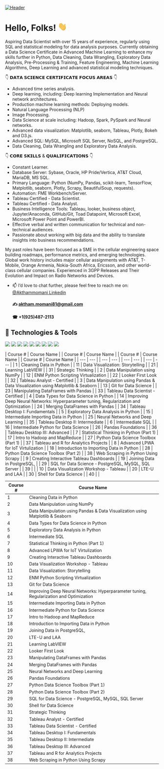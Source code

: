 
[![Header](https://user-images.githubusercontent.com/67468718/103374869-7cd35180-4a8d-11eb-8235-db9ad21d8f9b.JPG "Header")](https://linkedin.com/in/akthammomani/)

# Hello, Folks! <img src="https://raw.githubusercontent.com/akthammomani/akthammomani/master/wave.gif" width="30px">



Aspiring Data Scientist with over 15 years of experience, regularly using SQL and statistical modeling for data analysis purposes. Currently obtaining a Data Science Certificate in Advanced Machine Learning to enhance my skills further in Python, Data Cleaning, Data Wrangling, Exploratory Data Analysis, Pre-Processing & Training, Feature Engineering, Machine Learning Algorithms, Deep Learning and advanced statistical modeling techniques.

👇 𝗗𝗔𝗧𝗔 𝗦𝗖𝗜𝗘𝗡𝗖𝗘 𝗖𝗘𝗥𝗧𝗜𝗙𝗜𝗖𝗔𝗧𝗘 𝗙𝗢𝗖𝗨𝗦 𝗔𝗥𝗘𝗔𝗦 👇
  * Advanced time series analysis.
  * Deep learning, including: Deep learning Implementation and Neural network architectures.
  * Production machine learning methods: Deploying models.
  * Natural Language Processing (NLP)
  * Image Processing.
  * Data Science at scale including: Hadoop, Spark, PySpark and Neural networks.
  * Advanced data visualization: Matplotlib, seaborn, Tableau, Plotly, Bokeh and D3.js.
  * Advanced SQL: MySQL, Microsoft SQL Server, NoSQL, and PostgreSQL.
  * Data Cleaning, Data Wrangling and Exploratory Data Analysis.

👇 𝗖𝗢𝗥𝗘 𝗦𝗞𝗜𝗟𝗟𝗦 & 𝗤𝗨𝗔𝗟𝗜𝗙𝗜𝗖𝗔𝗧𝗜𝗢𝗡𝗦 👇
  * Constant Learner.
  * Database Server: Sybase, Oracle, HP Pride/Vertica, AT&T Cloud, MariaDB, MS SQL.
  * Primary Language: Python (NumPy, Pandas, scikit-learn, TensorFlow, Matplotlib, seaborn, Plotly, Scrapy, BeautifulSoup, requests).
  * Automation: FME Workbench/Server.
  * Tableau Certified - Data Scientist.
  * Tableau Certified - Data Analyst.
  * Business Intelligence Tools: Tableau, looker, business object, Jupyter/Anaconda, GitHub/Git, Toad Datapoint, Microsoft Excel, Microsoft Power Point and PowerBI.
  * Effective verbal and written communication for technical and non-technical audiences.
  * Passionate about working with big data and the ability to translate insights into business recommendations.

My past roles have been focused as a SME in the cellular engineering space building roadmaps, performance metrics, and emerging technologies. Global work history includes major cellular assignments with AT&T, T-Mobile, Orange Armenia, Nokia-South Africa, Ericsson, and other world-class cellular companies. Experienced in 3GPP Releases and Their Evolution and Impact on Radio Networks and Devices.


- 📫 I’d love to chat further, please feel free to reach me on: <a href="https://linkedin.com/in/akthammomani">@Akthammomani Linkedin</a> 
     #### ✍ aktham.momani81@gmail.com
     #### ☎ +1(925)487-2113

<!--
**akthammomani/akthammomani** is a ✨ _special_ ✨ repository because its `README.md` (this file) appears on your GitHub profile.

Here are some ideas to get you started:


- 🌱 I’m currently learning ...
- 👯 I’m looking to collaborate on ...
- 🤔 I’m looking for help with ...
- 💬 Ask me about ...
- 📫 How to reach me: ...
- 😄 Pronouns: ...
- ⚡ Fun fact: ...
-->

## 🔧 Technologies & Tools

![](https://img.shields.io/badge/Code-Python-informational?style=flat&logo=python&logoColor=white&color=2bbc8a)
![](https://img.shields.io/badge/Tools-PostgreSQL-informational?style=flat&logo=postgresql&logoColor=white&color=2bbc8a)
![](https://img.shields.io/badge/Tools-NoSQL-informational?style=flat&logo=nosql&logoColor=white&color=2bbc8a)
![](https://img.shields.io/badge/Tools-MySQL-informational?style=flat&logo=mysql&logoColor=white&color=2bbc8a)
![](https://img.shields.io/badge/Tools-MicrosoftSQLserver-informational?style=flat&logo=MicrosoftSQLserver&logoColor=white&color=2bbc8a)
![](https://img.shields.io/badge/Tools-Tableau-informational?style=flat&logo=tableau&logoColor=white&color=2bbc8a)
![](https://img.shields.io/badge/Tools-Jupyter-informational?style=flat&logo=jupyter&logoColor=white&color=2bbc8a)
![](https://img.shields.io/badge/OS-Linux-informational?style=flat&logo=linux&logoColor=white&color=2bbc8a)
![](https://img.shields.io/badge/Shell-Bash-informational?style=flat&logo=gnu-bash&logoColor=white&color=2bbc8a)

| Course # | Course Name  |	| Course # | Course Name  |	| Course # | Course Name  |	| Course # | Course Name  |
| --- | --- |	| --- | --- |	| --- | --- |	| --- | --- |
| 1 | Cleaning Data in Python |	| 11 | Data Visualization: Storytelling |	| 21 | Learning LabVIEW |	| 31 | Strategic Thinking |
| 2 | Data Manipulation using NumPy |	| 12 | ENM Python Scripting Virtualization |	| 22 | Looker First Look |	| 32 | Tableau Analyst - Certified |
| 3 | Data Manipulation using Pandas & Data Visualization using Matplotlib & Seaborn |	| 13 | Git for Data Science |	| 23 | Manipulating DataFrames with Pandas |	| 33 | Tableau Data Scientist - Certified |
| 4 | Data Types for Data Science in Python |	| 14 | Improving Deep Neural Networks: Hyperparameter tuning, Regularization and Optimization |	| 24 | Merging DataFrames with Pandas |	| 34 | Tableau Desktop I: Fundamentals |
| 5 | Exploratory Data Analysis in Python |	| 15 | Intermediate Importing Data in Python |	| 25 | Neural Networks and Deep Learning |	| 35 | Tableau Desktop II: Intermediate |
| 6 | Intermediate SQL |	| 16 | Intermediate Python for Data Science |	| 26 | Pandas Foundations |	| 36 | Tableau Desktop III: Advanced |
| 7 | Statistical Thinking in Python (Part 1) |	| 17 | Intro to Hadoop and MapReduce |	| 27 | Python Data Science Toolbox (Part 1) |	| 37 | Tableau and R for Analytics Projects |
| 8 | Advanced LPWA for IoT Virtulization |	| 18 | Introduction to Importing Data in Python |	| 28 | Python Data Science Toolbox (Part 2) |	| 38 | Web Scraping in Python Using Scrapy |
| 9 | Creating Interactive Tableau Dashboards |	| 19 | Joining Data in PostgreSQL, |	| 29 | SQL for Data Science - PostgreSQL, MySQL, SQL Server |	| 39 |      |
| 10 | Data Visualization Workshop - Tableau |	| 20 | LTE-U and LAA |	| 30 | Shell for Data Science |	| 40 |      |


| Course # | Course Name  |
| --- | --- |
| 1 | Cleaning Data in Python |
| 2 | Data Manipulation using NumPy |
| 3 | Data Manipulation using Pandas & Data Visualization using Matplotlib & Seaborn |
| 4 | Data Types for Data Science in Python |
| 5 | Exploratory Data Analysis in Python |
| 6 | Intermediate SQL |
| 7 | Statistical Thinking in Python (Part 1) |
| 8 | Advanced LPWA for IoT Virtulization |
| 9 | Creating Interactive Tableau Dashboards |
| 10 | Data Visualization Workshop - Tableau |
| 11 | Data Visualization: Storytelling |
| 12 | ENM Python Scripting Virtualization |
| 13 | Git for Data Science |
| 14 | Improving Deep Neural Networks: Hyperparameter tuning, Regularization and Optimization |
| 15 | Intermediate Importing Data in Python |
| 16 | Intermediate Python for Data Science |
| 17 | Intro to Hadoop and MapReduce |
| 18 | Introduction to Importing Data in Python |
| 19 | Joining Data in PostgreSQL, |
| 20 | LTE-U and LAA |
| 21 | Learning LabVIEW |
| 22 | Looker First Look |
| 23 | Manipulating DataFrames with Pandas |
| 24 | Merging DataFrames with Pandas |
| 25 | Neural Networks and Deep Learning |
| 26 | Pandas Foundations |
| 27 | Python Data Science Toolbox (Part 1) |
| 28 | Python Data Science Toolbox (Part 2) |
| 29 | SQL for Data Science - PostgreSQL, MySQL, SQL Server |
| 30 | Shell for Data Science |
| 31 | Strategic Thinking |
| 32 | Tableau Analyst - Certified |
| 33 | Tableau Data Scientist - Certified |
| 34 | Tableau Desktop I: Fundamentals |
| 35 | Tableau Desktop II: Intermediate |
| 36 | Tableau Desktop III: Advanced |
| 37 | Tableau and R for Analytics Projects |
| 38 | Web Scraping in Python Using Scrapy |




